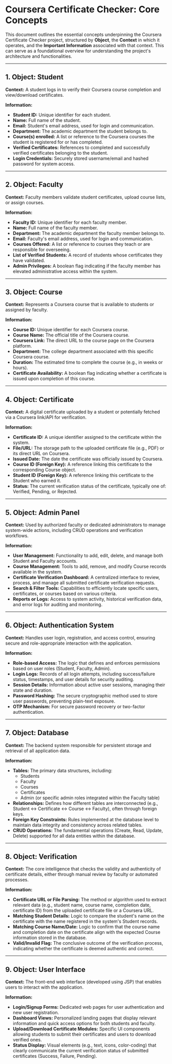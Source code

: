 # Coursera Certificate Checker: Core Concepts

This document outlines the essential concepts underpinning the Coursera Certificate Checker project, structured by **Object**, the **Context** in which it operates, and the **Important Information** associated with that context. This can serve as a foundational overview for understanding the project's architecture and functionalities.

---

## 1. Object: Student

**Context:** A student logs in to verify their Coursera course completion and view/download certificates.

**Information:**
- **Student ID:** Unique identifier for each student.
- **Name:** Full name of the student.
- **Email:** Student's email address, used for login and communication.
- **Department:** The academic department the student belongs to.
- **Course(s) enrolled:** A list or reference to the Coursera courses the student is registered for or has completed.
- **Verified Certificates:** References to completed and successfully verified certificates belonging to the student.
- **Login Credentials:** Securely stored username/email and hashed password for system access.

---

## 2. Object: Faculty

**Context:** Faculty members validate student certificates, upload course lists, or assign courses.

**Information:**
- **Faculty ID:** Unique identifier for each faculty member.
- **Name:** Full name of the faculty member.
- **Department:** The academic department the faculty member belongs to.
- **Email:** Faculty's email address, used for login and communication.
- **Courses Offered:** A list or reference to courses they teach or are responsible for overseeing.
- **List of Verified Students:** A record of students whose certificates they have validated.
- **Admin Privileges:** A boolean flag indicating if the faculty member has elevated administrative access within the system.

---

## 3. Object: Course

**Context:** Represents a Coursera course that is available to students or assigned by faculty.

**Information:**
- **Course ID:** Unique identifier for each Coursera course.
- **Course Name:** The official title of the Coursera course.
- **Coursera Link:** The direct URL to the course page on the Coursera platform.
- **Department:** The college department associated with this specific Coursera course.
- **Duration:** The estimated time to complete the course (e.g., in weeks or hours).
- **Certificate Availability:** A boolean flag indicating whether a certificate is issued upon completion of this course.

---

## 4. Object: Certificate

**Context:** A digital certificate uploaded by a student or potentially fetched via a Coursera link/API for verification.

**Information:**
- **Certificate ID:** A unique identifier assigned to the certificate within the system.
- **File/URL:** The storage path to the uploaded certificate file (e.g., PDF) or its direct URL on Coursera.
- **Issued Date:** The date the certificate was officially issued by Coursera.
- **Course ID (Foreign Key):** A reference linking this certificate to the corresponding Course object.
- **Student ID (Foreign Key):** A reference linking this certificate to the Student who earned it.
- **Status:** The current verification status of the certificate, typically one of: Verified, Pending, or Rejected.

---

## 5. Object: Admin Panel

**Context:** Used by authorized faculty or dedicated administrators to manage system-wide actions, including CRUD operations and verification workflows.

**Information:**
- **User Management:** Functionality to add, edit, delete, and manage both Student and Faculty accounts.
- **Course Management:** Tools to add, remove, and modify Course records available in the system.
- **Certificate Verification Dashboard:** A centralized interface to review, process, and manage all submitted certificate verification requests.
- **Search & Filter Tools:** Capabilities to efficiently locate specific users, certificates, or courses based on various criteria.
- **Reports or Logs:** Access to system activity, historical verification data, and error logs for auditing and monitoring.

---

## 6. Object: Authentication System

**Context:** Handles user login, registration, and access control, ensuring secure and role-appropriate interaction with the application.

**Information:**
- **Role-based Access:** The logic that defines and enforces permissions based on user roles (Student, Faculty, Admin).
- **Login Logs:** Records of all login attempts, including success/failure status, timestamps, and user details for security auditing.
- **Session Details:** Information about active user sessions, managing their state and duration.
- **Password Hashing:** The secure cryptographic method used to store user passwords, preventing plain-text exposure.
- **OTP Mechanism:** For secure password recovery or two-factor authentication.

---

## 7. Object: Database

**Context:** The backend system responsible for persistent storage and retrieval of all application data.

**Information:**
- **Tables:** The primary data structures, including:
  - Students
  - Faculty
  - Courses
  - Certificates
  - Admin (or specific admin roles integrated within the Faculty table)
- **Relationships:** Defines how different tables are interconnected (e.g., Student ↔ Certificate ↔ Course ↔ Faculty), often through foreign keys.
- **Foreign Key Constraints:** Rules implemented at the database level to maintain data integrity and consistency across related tables.
- **CRUD Operations:** The fundamental operations (Create, Read, Update, Delete) supported for all data entities within the database.

---

## 8. Object: Verification

**Context:** The core intelligence that checks the validity and authenticity of certificate details, either through manual review by faculty or automated processes.

**Information:**
- **Certificate URL or File Parsing:** The method or algorithm used to extract relevant data (e.g., student name, course name, completion date, certificate ID) from the uploaded certificate file or a Coursera URL.
- **Matching Student Details:** Logic to compare the student's name on the certificate with the name registered in the system's Student records.
- **Matching Course Name/Date:** Logic to confirm that the course name and completion date on the certificate align with the expected Course information stored in the database.
- **Valid/Invalid Flag:** The conclusive outcome of the verification process, indicating whether the certificate is deemed authentic and correct.

---

## 9. Object: User Interface

**Context:** The front-end web interface (developed using JSP) that enables users to interact with the application.

**Information:**
- **Login/Signup Forms:** Dedicated web pages for user authentication and new user registration.
- **Dashboard Views:** Personalized landing pages that display relevant information and quick access options for both students and faculty.
- **Upload/Download Certificate Modules:** Specific UI components allowing students to submit their certificates and users to download verified ones.
- **Status Display:** Visual elements (e.g., text, icons, color-coding) that clearly communicate the current verification status of submitted certificates (Success, Failure, Pending).
